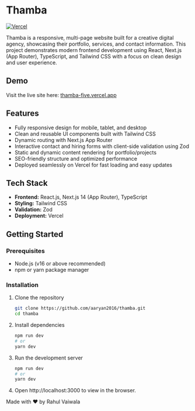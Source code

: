 # Thamba

[![Vercel](https://img.shields.io/badge/deployed%20on-vercel-000000?style=flat&logo=vercel&logoColor=white)](thamba-five.vercel.app)

Thamba is a responsive, multi-page website built for a creative digital agency, showcasing their portfolio, services, and contact information. This project demonstrates modern frontend development using React, Next.js (App Router), TypeScript, and Tailwind CSS with a focus on clean design and user experience.

## Demo

Visit the live site here: [thamba-five.vercel.app](https://thamba-five.vercel.app)

## Features

- Fully responsive design for mobile, tablet, and desktop  
- Clean and reusable UI components built with Tailwind CSS  
- Dynamic routing with Next.js App Router  
- Interactive contact and hiring forms with client-side validation using Zod  
- Static and dynamic content rendering for portfolio/projects  
- SEO-friendly structure and optimized performance  
- Deployed seamlessly on Vercel for fast loading and easy updates

## Tech Stack

- **Frontend:** React.js, Next.js 14 (App Router), TypeScript  
- **Styling:** Tailwind CSS  
- **Validation:** Zod  
- **Deployment:** Vercel

## Getting Started

### Prerequisites

- Node.js (v16 or above recommended)  
- npm or yarn package manager

### Installation

1. Clone the repository  
   ```bash
   git clone https://github.com/aaryan2016/thamba.git
   cd thamba

2. Install dependencies
    ```bash
    npm run dev
    # or
    yarn dev

3. Run the development server
    ```bash
    npm run dev
    # or
    yarn dev

4. Open http://localhost:3000 to view in the browser.

Made with ❤️ by Rahul Vaiwala
